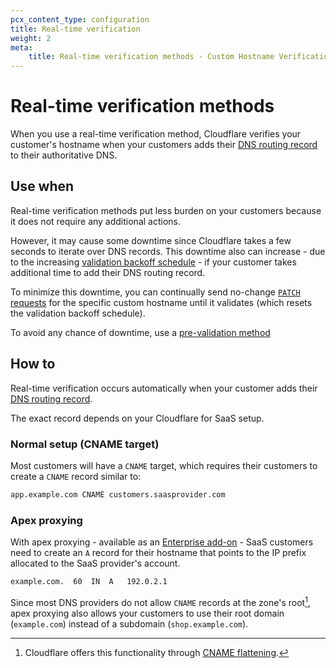 ```yaml
---
pcx_content_type: configuration
title: Real-time verification
weight: 2
meta:
    title: Real-time verification methods - Custom Hostname Verification
---
```


# Real-time verification methods

When you use a real-time verification method, Cloudflare verifies your customer's hostname when your customers adds their [DNS routing record](/cloudflare-for-platforms/cloudflare-for-saas/start/getting-started/#step-5--have-customer-create-a-cname-record) to their authoritative DNS.

## Use when

Real-time verification methods put less burden on your customers because it does not require any additional actions.

However, it may cause some downtime since Cloudflare takes a few seconds to iterate over DNS records. This downtime also can increase - due to the increasing [validation backoff schedule](/ssl/reference/validation-backoff-schedule/) - if your customer takes additional time to add their DNS routing record.

To minimize this downtime, you can continually send no-change [`PATCH` requests](/api/operations/custom-hostname-for-a-zone-edit-custom-hostname) for the specific custom hostname until it validates (which resets the validation backoff schedule).

To avoid any chance of downtime, use a [pre-validation method](/cloudflare-for-platforms/cloudflare-for-saas/domain-support/hostname-verification/pre-verification/)

## How to

Real-time verification occurs automatically when your customer adds their [DNS routing record](/cloudflare-for-platforms/cloudflare-for-saas/start/getting-started/#step-5--have-customer-create-a-cname-record).

The exact record depends on your Cloudflare for SaaS setup.

### Normal setup (CNAME target)

Most customers will have a `CNAME` target, which requires their customers to create a `CNAME` record similar to:

```txt
app.example.com CNAME customers.saasprovider.com
```

### Apex proxying

With apex proxying - available as an [Enterprise add-on](/cloudflare-for-platforms/cloudflare-for-saas/plans/) - SaaS customers need to create an `A` record for their hostname that points to the IP prefix allocated to the SaaS provider's account.

```txt
example.com.  60  IN  A   192.0.2.1
```

Since most DNS providers do not allow `CNAME` records at the zone's root[^1], apex proxying also allows your customers to use their root domain (`example.com`) instead of a subdomain (`shop.example.com`).

[^1]: Cloudflare offers this functionality through [CNAME flattening](/dns/cname-flattening/).